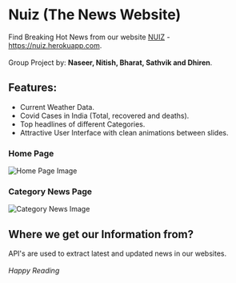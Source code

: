 # Nuiz (The News Website)

Find Breaking Hot News from our website [NUIZ](https://nuiz.herokuapp.com/home) - https://nuiz.herokuapp.com.
<br /><br />
Group Project by:  **Naseer, Nitish, Bharat, Sathvik and Dhiren**.

## Features:
* Current Weather Data.
* Covid Cases in India (Total, recovered and deaths).
* Top headlines of different Categories.
* Attractive User Interface with clean animations between slides.

### Home Page
![Home Page Image](https://github.com/MdNaseerHussain/Nuiz-The-News-Website/blob/main/public/PageScreenshots/Screenshot%202021-07-08%20220714.png)

### Category News Page
![Category News Image](https://github.com/MdNaseerHussain/Nuiz-The-News-Website/blob/main/public/PageScreenshots/Screenshot%202021-07-08%20220926.png)

## Where we get our Information from?
API's are used to extract latest and updated news in our websites.
<br />
<br />
*Happy Reading*
